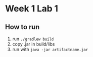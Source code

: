 # Week 1 Lab 1

## How to run
1. run `./gradlew build`
2. copy .jar in build/libs
3. run with `java -jar artifactname.jar`
